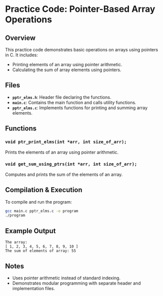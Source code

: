 # Practice Code: Pointer-Based Array Operations

## Overview
This practice code demonstrates basic operations on arrays using pointers in C. It includes:
- Printing elements of an array using pointer arithmetic.
- Calculating the sum of array elements using pointers.

## Files
- **`pptr_elms.h`**: Header file declaring the functions.
- **`main.c`**: Contains the main function and calls utility functions.
- **`pptr_elms.c`**: Implements functions for printing and summing array elements.

## Functions
### `void ptr_print_elms(int *arr, int size_of_arr);`
Prints the elements of an array using pointer arithmetic.

### `void get_sum_using_ptrs(int *arr, int size_of_arr);`
Computes and prints the sum of the elements of an array.

## Compilation & Execution
To compile and run the program:
```sh
gcc main.c pptr_elms.c -o program
./program
```

## Example Output
```
The array:
[ 1, 2, 3, 4, 5, 6, 7, 8, 9, 10 ]
The sum of elements of array: 55
```

## Notes
- Uses pointer arithmetic instead of standard indexing.
- Demonstrates modular programming with separate header and implementation files.
